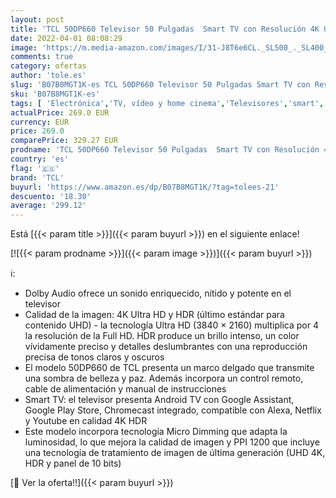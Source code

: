 ```yaml
---
layout: post
title: 'TCL 50DP660 Televisor 50 Pulgadas  Smart TV con Resolución 4K UHD  HDR10  Micro Dimming Pro  Android TV  Alexa  Google Assistant'
date: 2022-04-01 08:08:29
image: 'https://m.media-amazon.com/images/I/31-J8T6e6CL._SL500_._SL400_.jpg'
comments: true
category: ofertas
author: 'tole.es'
slug: 'B07B8MGT1K-es TCL 50DP660 Televisor 50 Pulgadas Smart TV con Resolución...'
sku: 'B07B8MGT1K-es'
tags: [ 'Electrónica','TV, vídeo y home cinema','Televisores','smart','tcl','televisor','tv', ]
actualPrice: 269.0 EUR
currency: EUR
price: 269.0
comparePrice: 329.27 EUR
prodname: 'TCL 50DP660 Televisor 50 Pulgadas  Smart TV con Resolución 4K UHD  HDR10  Micro Dimming Pro  Android TV  Alexa  Google Assistant'
country: 'es'
flag: '🇪🇸'
brand: 'TCL'
buyurl: 'https://www.amazon.es/dp/B07B8MGT1K/?tag=tolees-21'
descuento: '18.30'
average: '299.12'
---
```


Está [{{< param title >}}]({{< param buyurl >}}) en el siguiente enlace!

[![{{< param prodname >}}]({{< param image >}})]({{< param buyurl >}})

ℹ️:

- Dolby Audio ofrece un sonido enriquecido, nítido y potente en el televisor
- Calidad de la imagen: 4K Ultra HD y HDR (último estándar para contenido UHD) - la tecnología Ultra HD (3840 × 2160) multiplica por 4 la resolución de la Full HD. HDR produce un brillo intenso, un color vívidamente preciso y detalles deslumbrantes con una reproducción precisa de tonos claros y oscuros
- El modelo 50DP660 de TCL presenta un marco delgado que transmite una sombra de belleza y paz. Además incorpora un control remoto, cable de alimentación y manual de instrucciones
- Smart TV: el televisor presenta Android TV con Google Assistant, Google Play Store, Chromecast integrado, compatible con Alexa, Netflix y Youtube en calidad 4K HDR
- Este modelo incorpora tecnología Micro Dimming que adapta la luminosidad, lo que mejora la calidad de imagen y PPI 1200 que incluye una tecnología de tratamiento de imagen de última generación (UHD 4K, HDR y panel de 10 bits)

[🛒 Ver la oferta!!]({{< param buyurl >}})
